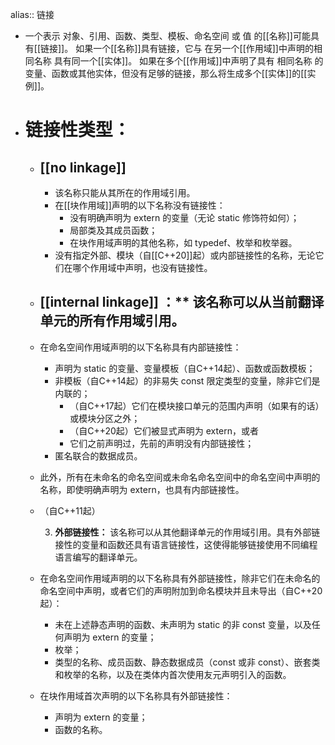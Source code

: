 alias:: 链接

- 一个表示 对象、引用、函数、类型、模板、命名空间 或 值 的[[名称]]可能具有[[链接]]。
  如果一个[[名称]]具有链接，它与 在另一个[[作用域]]中声明的相同名称 具有同一个[[实体]]。
  如果在多个[[作用域]]中声明了具有 相同名称 的变量、函数或其他实体，但没有足够的链接，那么将生成多个[[实体]]的[[实例]]。
- # 链接性类型：
	- ## [[no linkage]]
		- 该名称只能从其所在的作用域引用。
		- 在[[块作用域]]声明的以下名称没有链接性：
			- 没有明确声明为 extern 的变量（无论 static 修饰符如何）；
			- 局部类及其成员函数；
			- 在块作用域声明的其他名称，如 typedef、枚举和枚举器。
		- 没有指定外部、模块（自[[C++20]]起）或内部链接性的名称，无论它们在哪个作用域中声明，也没有链接性。
	- ## [[internal linkage]] ：** 该名称可以从当前翻译单元的所有作用域引用。
	- 在命名空间作用域声明的以下名称具有内部链接性：
		- 声明为 static 的变量、变量模板（自C++14起）、函数或函数模板；
		- 非模板（自C++14起）的非易失 const 限定类型的变量，除非它们是内联的；
			- （自C++17起）它们在模块接口单元的范围内声明（如果有的话）或模块分区之外；
			- （自C++20起）它们被显式声明为 extern，或者
			- 它们之前声明过，先前的声明没有内部链接性；
		- 匿名联合的数据成员。
	- 此外，所有在未命名的命名空间或未命名命名空间中的命名空间中声明的名称，即使明确声明为 extern，也具有内部链接性。
	- （自C++11起）
	  
	  3. **外部链接性：** 该名称可以从其他翻译单元的作用域引用。具有外部链接性的变量和函数还具有语言链接性，这使得能够链接使用不同编程语言编写的翻译单元。
	- 在命名空间作用域声明的以下名称具有外部链接性，除非它们在未命名的命名空间中声明，或者它们的声明附加到命名模块并且未导出（自C++20起）：
		- 未在上述静态声明的函数、未声明为 static 的非 const 变量，以及任何声明为 extern 的变量；
		- 枚举；
		- 类型的名称、成员函数、静态数据成员（const 或非 const）、嵌套类和枚举的名称，以及在类体内首次使用友元声明引入的函数。
	- 在块作用域首次声明的以下名称具有外部链接性：
		- 声明为 extern 的变量；
		- 函数的名称。